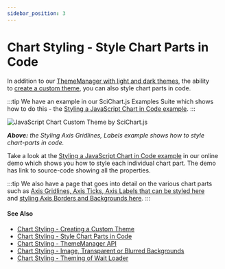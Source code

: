 ```yaml
---
sidebar_position: 3
---
```


# Chart Styling - Style Chart Parts in Code

In addition to our [ThemeManager with light and dark themes](/2d-charts/styling-and-theming/theme-manager-api/index.md), the ability to [create a custom theme](/2d-charts/styling-and-theming/creating-custom-theme/index.md), you can also style chart parts in code.

:::tip
We have an example in our SciChart.js Examples Suite which shows how to do this - the [Styling a JavaScript Chart in Code example](https://scichart.com/demo/javascript-chart-styling-theming-in-code).
:::

![JavaScript Chart Custom Theme by SciChart.js](/images/Axis_styling.png)

_**Above:** the Styling Axis Gridlines, Labels example shows how to style chart-parts in code._

Take a look at the [Styling a JavaScript Chart in Code example](https://scichart.com/demo/javascript-chart-styling-theming-in-code) in our online demo which shows you how to style each individual chart part. The demo has link to source-code showing all the properties.

:::tip
We also have a page that goes into detail on the various chart parts such as [Axis Gridlines, Axis Ticks, Axis Labels that can be styled here](/2d-charts/axis-api/axis-styling/title-labels-gridlines-axis-band-style/index.md) and [styling Axis Borders and Backgrounds here](/2d-charts/axis-api/axis-styling/axis-borders-and-background/index.md).
:::

#### See Also

* [Chart Styling - Creating a Custom Theme](/2d-charts/styling-and-theming/creating-custom-theme/index.md)
* [Chart Styling - Style Chart Parts in Code](/2d-charts/styling-and-theming/style-chart-parts-in-code/index.md)
* [Chart Styling - ThemeManager API](/2d-charts/styling-and-theming/theme-manager-api/index.md)
* [Chart Styling - Image, Transparent or Blurred Backgrounds](/2d-charts/styling-and-theming/image-transparent-blurred-backgrounds/index.md)
* [Chart Styling - Theming of Wait Loader](/2d-charts/styling-and-theming/theming-of-wait-loader/index.md)